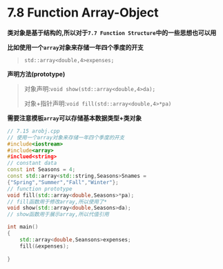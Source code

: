 # 7.8 Function Array-Object

**类对象是基于结构的,所以对于`7.7 Function Structure`中的一些思想也可以用**

**比如使用一个`array`对象来存储一年四个季度的开支**

>   `std::array<double,4>expenses;`

**声明方法(prototype)**

>对象声明:`void show(std::array<double,4>da);`
>
>对象+指针声明:`void fill(std::array<double,4>*pa)`

**需要注意模板`array`可以存储基本数据类型+类对象**

```cpp
// 7.15 arobj.cpp
// 使用一个array对象来存储一年四个季度的开支
#include<iostream>
#include<array>
#inclued<string>
// constant data
const int Seasons = 4;
const std::array<std::string,Seasons>Snames = 
{"Spring","Summer","Fall","Winter"};
// function prototype
void fill(std::array<double,Seasons>*pa);
// fill函数用于修改array,所以使用了*
void show(std::array<double,Seasons>da);
// show函数用于展示array,所以代值引用

int main()
{
    std::array<double,Seansons>expenses;
    fill(&expenses);
    
}
```

